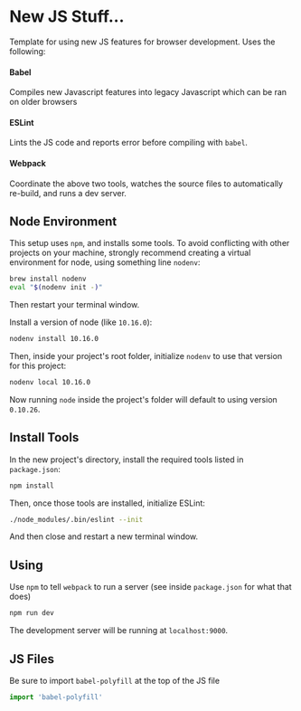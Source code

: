 # New JS Stuff...

Template for using new JS features for browser development. Uses the following:

#### Babel

Compiles new Javascript features into legacy Javascript which can be ran on older browsers

#### ESLint

Lints the JS code and reports error before compiling with `babel`.

#### Webpack

Coordinate the above two tools, watches the source files to automatically re-build, and runs a dev server.

## Node Environment

This setup uses `npm`, and installs some tools. To avoid conflicting with other projects on your machine, strongly recommend creating a virtual environment for node, using something line `nodenv`:

```bash
brew install nodenv
eval "$(nodenv init -)"
```

Then restart your terminal window.

Install a version of node (like `10.16.0`):

```bash
nodenv install 10.16.0
```

Then, inside your project's root folder, initialize `nodenv` to use that version for this project:

```bash
nodenv local 10.16.0
```

Now running `node` inside the project's folder will default to using version `0.10.26`.

## Install Tools

In the new project's directory, install the required tools listed in `package.json`:

```bash
npm install
```

Then, once those tools are installed, initialize ESLint:

```bash
./node_modules/.bin/eslint --init
```

And then close and restart a new terminal window.

## Using

Use `npm` to tell `webpack` to run a server (see inside `package.json` for what that does)

```bash
npm run dev
```

The development server will be running at `localhost:9000`.

## JS Files

Be sure to import `babel-polyfill` at the top of the JS file

```javascript
import 'babel-polyfill'
```

